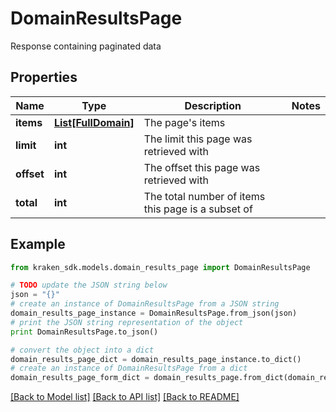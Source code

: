 # DomainResultsPage

Response containing paginated data

## Properties
Name | Type | Description | Notes
------------ | ------------- | ------------- | -------------
**items** | [**List[FullDomain]**](FullDomain.md) | The page&#39;s items | 
**limit** | **int** | The limit this page was retrieved with | 
**offset** | **int** | The offset this page was retrieved with | 
**total** | **int** | The total number of items this page is a subset of | 

## Example

```python
from kraken_sdk.models.domain_results_page import DomainResultsPage

# TODO update the JSON string below
json = "{}"
# create an instance of DomainResultsPage from a JSON string
domain_results_page_instance = DomainResultsPage.from_json(json)
# print the JSON string representation of the object
print DomainResultsPage.to_json()

# convert the object into a dict
domain_results_page_dict = domain_results_page_instance.to_dict()
# create an instance of DomainResultsPage from a dict
domain_results_page_form_dict = domain_results_page.from_dict(domain_results_page_dict)
```
[[Back to Model list]](../README.md#documentation-for-models) [[Back to API list]](../README.md#documentation-for-api-endpoints) [[Back to README]](../README.md)


